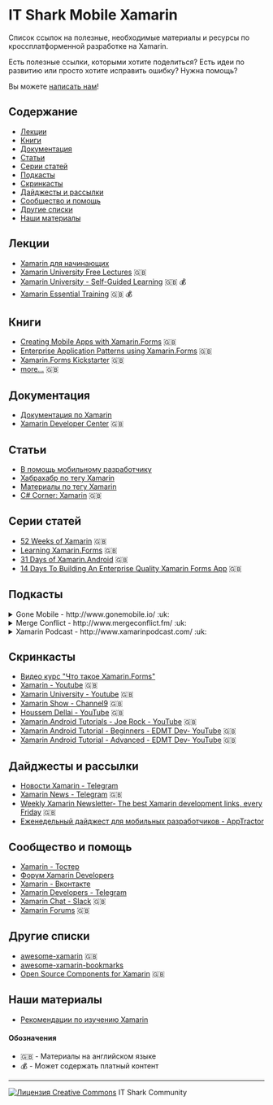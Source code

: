 # IT Shark Mobile Xamarin

Список ссылок на полезные, необходимые материалы и ресурсы по кроссплатформенной разработке на Xamarin.

Есть полезные ссылки, которыми хотите поделиться? Есть идеи по развитию или просто хотите исправить ошибку? Нужна помощь?

Вы можете [написать нам](https://github.com/it-shark-pro/mobile-xamarin/issues/new)!

## Содержание

- [Лекции](#Лекции)
- [Книги](#Книги)
- [Документация](#Документация)
- [Статьи](#Статьи)
- [Серии статей](#Серии-статей)
- [Подкасты](#Подкасты)
- [Скринкасты](#Скринкасты)
- [Дайджесты и рассылки](#Дайджесты-и-рассылки)
- [Сообщество и помощь](#Сообщество-и-помощь)
- [Другие списки](#Другие-списки)
- [Наши материалы](#Наши-материалы)

## Лекции

- [Xamarin для начинающих](https://mva.microsoft.com/ru/training-courses/xamarin--16182?l=fPHWqptJC_5705846048)
- [Xamarin University Free Lectures](https://university.xamarin.com/lecturesmenu) :uk:
- [Xamarin University - Self-Guided Learning](https://university.xamarin.com/classes/track/self-guided) :uk: :moneybag:
- [Xamarin Essential Training](https://www.linkedin.com/learning/xamarin-essential-training) :uk: :moneybag:

## Книги
- [Creating Mobile Apps with Xamarin.Forms](https://developer.xamarin.com/guides/xamarin-forms/creating-mobile-apps-xamarin-forms/) :uk:
- [Enterprise Application Patterns using Xamarin.Forms](https://developer.xamarin.com/guides/xamarin-forms/enterprise-application-patterns/) :uk:
- [Xamarin.Forms Kickstarter](http://www.xforms-kickstarter.com/) :uk:
- [more...](https://www.amazon.com/s/?field-keywords=Xamarin) :uk:

## Документация
- [Документация по Xamarin](https://docs.microsoft.com/ru-ru/xamarin/)
- [Xamarin Developer Center](https://developer.xamarin.com/) :uk:

## Статьи
- [В помощь мобильному разработчику](https://xamdev.ru/)
- [Хабрахабр по тегу Xamarin](https://habrahabr.ru/search/?q=xamarin)
- [Материалы по тегу Xamarin](https://wcoder.github.io/tags/#xamarin)
- [C# Corner: Xamarin](http://www.c-sharpcorner.com/technologies/xamarin) :uk:

## Серии статей
- [52 Weeks of Xamarin](http://jesseliberty.com/?s=52+weeks+of+xamarin) :uk:
- [Learning Xamarin.Forms](http://jesseliberty.com/?s=Learning+Xamarin.Forms) :uk:
- [31 Days of Xamarin.Android](https://blog.falafel.com/31-days-of-xamarin-android/) :uk:
- [14 Days To Building An Enterprise Quality Xamarin Forms App](http://xamarinhelp.com/14-days-to-building-an-enterprise-quality-xamarin-forms-app/) :uk:

## Подкасты
<details><summary>Gone Mobile - http://www.gonemobile.io/ :uk:</summary>
<blockquote>Gone Mobile is a podcast discussing the latest in mobile development, with a healthy bias towards Xamarin technologies. The podcast covers in-depth topics with guests ranging from Android, iOS & Windows development to mobile marketing and design, as well as other mobile or not so mobile related technologies.</blockquote>
</details>

<details><summary>Merge Conflict - http://www.mergeconflict.fm/ :uk:</summary>
<blockquote>Merge Conflict is a weekly discussion with Frank and James on all things development, technology, & more. After years of being friends, Frank and James finally decided to sit down and start a podcast about their lives as mobile developers using Xamarin. Much more than just another mobile development podcast, Merge Conflict, reaches all areas of development including desktop, server, and of course mobile. They also cover fun things happening in the world of technology and gaming and whatever else happens to be on Frank's and James' minds.</blockquote>
</details>

<details><summary>Xamarin Podcast - http://www.xamarinpodcast.com/ :uk:</summary>
<blockquote>Keep up with the latest in mobile development with the official Xamarin podcast. Join your hosts Pierce Boggan and James Montemagno as they discuss the latest and greatest in native cross-platform mobile development in C# with Xamarin.</blockquote>
</details>

## Скринкасты
- [Видео курс "Что такое Xamarin.Forms"](https://itvdn.com/ru/video/xamarin)
- [Xamarin - Youtube](https://www.youtube.com/user/XamarinVideos) :uk:
- [Xamarin University - Youtube](https://www.youtube.com/channel/UCykEmj8H8O0aE6QB1965XCg/videos) :uk:
- [Xamarin Show - Channel9](https://channel9.msdn.com/Shows/XamarinShow) :uk:
- [Houssem Dellai - YouTube](https://www.youtube.com/channel/UCCYR9GpcE3skVnyMU8Wx1kQ) :uk:
- [Xamarin.Android Tutorials - Joe Rock - YouTube](https://www.youtube.com/playlist?list=PLCuRg51-gw5VqYchUekCqxUS9hEZkDf6l) :uk:
- [Xamarin Android Tutorial - Beginners - EDMT Dev- YouTube](https://www.youtube.com/playlist?list=PLaoF-xhnnrRVglZztNl99ih76fvBOLMe8) :uk:
- [Xamarin Android Tutorial - Advanced - EDMT Dev- YouTube](https://www.youtube.com/playlist?list=PLaoF-xhnnrRV92Y9HlqqutcwwRYm1LjP7) :uk:

## Дайджесты и рассылки
- [Новости Xamarin - Telegram](https://t.me/xamarin_ru)
- [Xamarin News - Telegram](https://t.me/xamarin_news) :uk:
- [Weekly Xamarin Newsletter- The best Xamarin development links, every Friday](http://weeklyxamarin.com/) :uk:
- [Еженедельный дайджест для мобильных разработчиков - AppTractor](https://apptractor.ru/rassyilka-apptractor)

## Сообщество и помощь
- [Xamarin - Тостер](https://toster.ru/tag/xamarin/questions)
- [Форум Xamarin Developers](https://forums.xamdev.ru/)
- [Xamarin - Вконтакте](https://vk.com/xamarin)
- [Xamarin Developers - Telegram](https://t.me/xamarin_russia)
- [Xamarin Chat - Slack](https://xamarinchat.slack.com/) :uk:
- [Xamarin Forums](https://forums.xamarin.com/) :uk:

## Другие списки
- [awesome-xamarin](https://github.com/benoitjadinon/awesome-xamarin) :uk:
- [awesome-xamarin-bookmarks](https://github.com/wcoder/awesome-xamarin-bookmarks)
- [Open Source Components for Xamarin](https://github.com/xamarin/XamarinComponents) :uk:

## Наши материалы
- [Рекомендации по изучению Xamarin](/learning-path.md)



#### Обозначения
- :uk: - Материалы на английском языке
- :moneybag: - Может содержать платный контент

---
[![Лицензия Creative Commons](https://i.creativecommons.org/l/by/4.0/80x15.png)](http://creativecommons.org/licenses/by/4.0/) IT Shark Community
